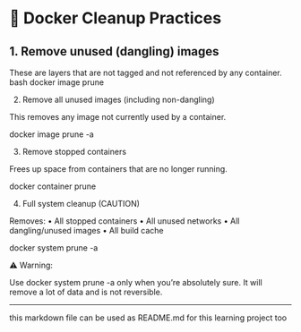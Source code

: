 
# 🧹 Docker Cleanup Practices

## 1. Remove unused (dangling) images
These are layers that are not tagged and not referenced by any container.
bash
docker image prune

2. Remove all unused images (including non-dangling)

This removes any image not currently used by a container.

docker image prune -a

3. Remove stopped containers

Frees up space from containers that are no longer running.

docker container prune

4. Full system cleanup (CAUTION)

Removes:
	•	All stopped containers
	•	All unused networks
	•	All dangling/unused images
	•	All build cache

docker system prune -a

⚠ Warning:

Use docker system prune -a only when you’re absolutely sure. It will remove a lot of data and is not reversible.

---

this markdown file can be used as README.md for this learning project too